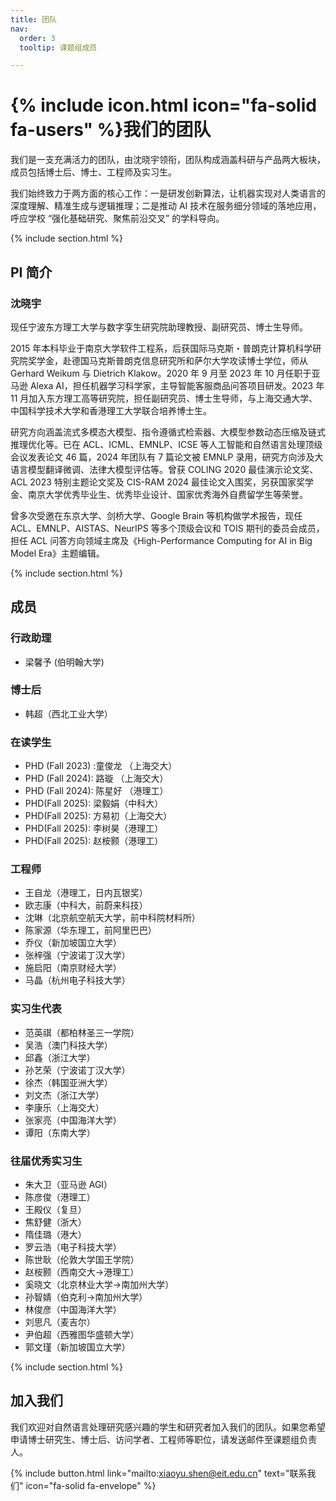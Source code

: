 ```yaml
---
title: 团队
nav:
  order: 3
  tooltip: 课题组成员

---
```


# {% include icon.html icon="fa-solid fa-users" %}我们的团队

我们是一支充满活力的团队，由沈晓宇领衔，团队构成涵盖科研与产品两大板块，成员包括博士后、博士、工程师及实习生。

我们始终致力于两方面的核心工作：一是研发创新算法，让机器实现对人类语言的深度理解、精准生成与逻辑推理；二是推动 AI 技术在服务细分领域的落地应用，呼应学校 “强化基础研究、聚焦前沿交叉” 的学科导向。

{% include section.html %}

## PI 简介

### 沈晓宇

现任宁波东方理工大学与数字孪生研究院助理教授、副研究员、博士生导师。

2015 年本科毕业于南京大学软件工程系，后获国际马克斯・普朗克计算机科学研究院奖学金，赴德国马克斯普朗克信息研究所和萨尔大学攻读博士学位，师从 Gerhard Weikum 与 Dietrich Klakow。2020 年 9 月至 2023 年 10 月任职于亚马逊 Alexa AI，担任机器学习科学家，主导智能客服商品问答项目研发。2023 年 11 月加入东方理工高等研究院，担任副研究员、博士生导师，与上海交通大学、中国科学技术大学和香港理工大学联合培养博士生。

研究方向涵盖流式多模态大模型、指令遵循式检索器、大模型参数动态压缩及链式推理优化等。已在 ACL、ICML、EMNLP、ICSE 等人工智能和自然语言处理顶级会议发表论文 46 篇，2024 年团队有 7 篇论文被 EMNLP 录用，研究方向涉及大语言模型翻译微调、法律大模型评估等。曾获 COLING 2020 最佳演示论文奖、ACL 2023 特别主题论文奖及 CIS-RAM 2024 最佳论文入围奖，另获国家奖学金、南京大学优秀毕业生、优秀毕业设计、国家优秀海外自费留学生等荣誉。

曾多次受邀在东京大学、剑桥大学、Google Brain 等机构做学术报告，现任 ACL、EMNLP、AISTAS、NeurIPS 等多个顶级会议和 TOIS 期刊的委员会成员，担任 ACL 问答方向领域主席及《High-Performance Computing for AI in Big Model Era》主题编辑。

{% include section.html %}

## 成员

### 行政助理

* 梁馨予 (伯明翰大学)

### 博士后

* 韩超（西北工业大学）

### 在读学生

* PHD (Fall 2023) :童俊龙 （上海交大）
* PHD (Fall 2024): 路璇 （上海交大）
* PHD (Fall 2024): 陈星好 （港理工）
* PHD(Fall 2025): 梁毅娟（中科大）
* PHD(Fall 2025): 方易初（上海交大）
* PHD(Fall 2025): 李树昊（港理工）
* PHD(Fall 2025): 赵桉颢（港理工）

### 工程师

* 王自龙（港理工，日内瓦银奖）
* 欧志康（中科大，前蔚来科技）
* 沈琳（北京航空航天大学，前中科院材料所）
* 陈家源（华东理工，前阿里巴巴）
* 乔仪（新加坡国立大学）
* 张梓强（宁波诺丁汉大学）
* 施启阳（南京财经大学）
* 马晶（杭州电子科技大学）

### 实习生代表

* 范英祺（都柏林圣三一学院）
* 吴浩（澳门科技大学）
* 邱鑫（浙江大学）
* 孙艺荣（宁波诺丁汉大学）
* 徐杰（韩国亚洲大学）
* 刘文杰（浙江大学）
* 李康乐（上海交大）
* 张家亮（中国海洋大学）
* 谭阳（东南大学）

### 往届优秀实习生

* 朱大卫（亚马逊 AGI）
* 陈彦俊（港理工）
* 王殿仪（复旦）
* 焦舒健（浙大）
* 隋佳璐（港大）
* 罗云浩（电子科技大学）
* 陈世耿（伦敦大学国王学院）
* 赵桉颢（西南交大->港理工）
* 奚晓文（北京林业大学->南加州大学）
* 孙智婧（伯克利->南加州大学）
* 林俊彦（中国海洋大学）
* 刘思凡（麦吉尔）
* 尹伯超（西雅图华盛顿大学）
* 郭文瑾（新加坡国立大学）

{% include section.html %}

## 加入我们

我们欢迎对自然语言处理研究感兴趣的学生和研究者加入我们的团队。如果您希望申请博士研究生、博士后、访问学者、工程师等职位，请发送邮件至课题组负责人。

{% include button.html link="mailto:xiaoyu.shen@eit.edu.cn" text="联系我们" icon="fa-solid fa-envelope" %}